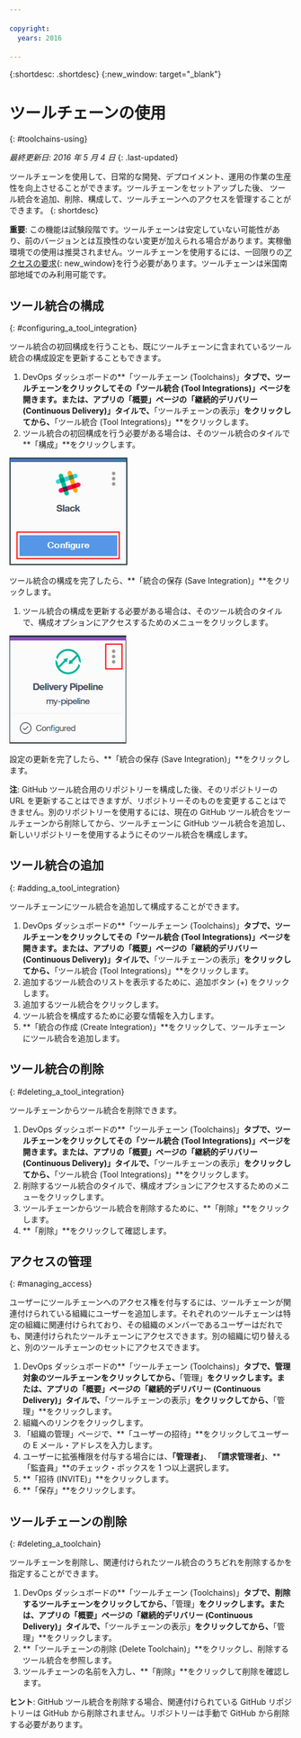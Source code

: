 ```yaml
---

copyright:
  years: 2016

---
```


{:shortdesc: .shortdesc}
{:new_window: target="_blank"}

# ツールチェーンの使用
{: #toolchains-using}

*最終更新日: 2016 年 5 月 4 日*
{: .last-updated}

ツールチェーンを使用して、日常的な開発、デプロイメント、運用の作業の生産性を向上させることができます。ツールチェーンをセットアップした後、
ツール統合を追加、削除、構成して、ツールチェーンへのアクセスを管理することができます。
{: shortdesc}

**重要**: この機能は試験段階です。ツールチェーンは安定していない可能性があり、前のバージョンとは互換性のない変更が加えられる場合があります。実稼働環境での使用は推奨されません。ツールチェーンを使用するには、一回限りの[アクセスの要求](https://new-console.ng.bluemix.net/devops?cm_mmc=IBMBluemixGarageMethod-_-MethodSite-_-10-19-15::12-31-18-_-toolchains-welcome-page){: new_window}を行う必要があります。ツールチェーンは米国南部地域でのみ利用可能です。

## ツール統合の構成
{: #configuring_a_tool_integration}

ツール統合の初回構成を行うことも、既にツールチェーンに含まれているツール統合の構成設定を更新することもできます。

1. DevOps ダッシュボードの**「ツールチェーン (Toolchains)」**タブで、ツールチェーンをクリックしてその「ツール統合 (Tool Integrations)」ページを開きます。または、アプリの「概要」ページの「継続的デリバリー (Continuous Delivery)」タイルで、**「ツールチェーンの表示」**をクリックしてから、**「ツール統合 (Tool Integrations)」**をクリックします。
1. ツール統合の初回構成を行う必要がある場合は、そのツール統合のタイルで**「構成」**をクリックします。

  ![「構成」ボタン](images/toolchain_tile_configure.png)

 ツール統合の構成を完了したら、**「統合の保存 (Save Integration)」**をクリックします。
 
1. ツール統合の構成を更新する必要がある場合は、そのツール統合のタイルで、構成オプションにアクセスするためのメニューをクリックします。

  ![構成メニュー](images/toolchain_tile_menu.png)
 
 設定の更新を完了したら、**「統合の保存 (Save Integration)」**をクリックします。

 **注**: GitHub ツール統合用のリポジトリーを構成した後、そのリポジトリーの URL を更新することはできますが、リポジトリーそのものを変更することはできません。別のリポジトリーを使用するには、現在の GitHub ツール統合をツールチェーンから削除してから、ツールチェーンに GitHub ツール統合を追加し、新しいリポジトリーを使用するようにそのツール統合を構成します。

## ツール統合の追加
{: #adding_a_tool_integration}

ツールチェーンにツール統合を追加して構成することができます。

1. DevOps ダッシュボードの**「ツールチェーン (Toolchains)」**タブで、ツールチェーンをクリックしてその「ツール統合 (Tool Integrations)」ページを開きます。または、アプリの「概要」ページの「継続的デリバリー (Continuous Delivery)」タイルで、**「ツールチェーンの表示」**をクリックしてから、**「ツール統合 (Tool Integrations)」**をクリックします。
1. 追加するツール統合のリストを表示するために、追加ボタン (+) をクリックします。
1. 追加するツール統合をクリックします。
1. ツール統合を構成するために必要な情報を入力します。 
1. **「統合の作成 (Create Integration)」**をクリックして、ツールチェーンにツール統合を追加します。

## ツール統合の削除
{: #deleting_a_tool_integration}

ツールチェーンからツール統合を削除できます。 

1. DevOps ダッシュボードの**「ツールチェーン (Toolchains)」**タブで、ツールチェーンをクリックしてその「ツール統合 (Tool Integrations)」ページを開きます。または、アプリの「概要」ページの「継続的デリバリー (Continuous Delivery)」タイルで、**「ツールチェーンの表示」**をクリックしてから、**「ツール統合 (Tool Integrations)」**をクリックします。
1. 削除するツール統合のタイルで、構成オプションにアクセスするためのメニューをクリックします。
1. ツールチェーンからツール統合を削除するために、**「削除」**をクリックします。
1. **「削除」**をクリックして確認します。

## アクセスの管理
{: #managing_access}

ユーザーにツールチェーンへのアクセス権を付与するには、ツールチェーンが関連付けられている組織にユーザーを追加します。それぞれのツールチェーンは特定の組織に関連付けられており、その組織のメンバーであるユーザーはだれでも、関連付けられたツールチェーンにアクセスできます。別の組織に切り替えると、別のツールチェーンのセットにアクセスできます。

<!--CA: Commenting out the content on authentication for Interconnect since it applies to GitHub Enterprise. This content can be exposed again when GHE is supported for the Dedicated Beta 2.-->

<!--You have three authentication options for your Bluemix dedicated environment: LDAP, SAML, or Web ID. 

**Important:** For this beta, Web ID authentication requires additional user management on GitHub Enterprise.

If you use LDAP or SAML authentication in your Bluemix dedicated environment, when you add users to your Bluemix org and spaces, the users can log in to GitHub Enterprise by using their Bluemix ID and password, and accounts are created for them. When you add users to your Bluemix org and spaces, they are not automatically added to the GitHub Enterprise repo. Someone who has admin privileges for the repo must add them.  

If you use Web ID authentication, when you add users to your Bluemix org and spaces, a GitHub Enterprise site administrator must set up a GitHub Enterprise account for those users. Alternatively, new users can create a toolchain, in which case a GitHub Enterprise account is created for them. However, if those users want to access repos that are associated with toolchains besides their own, they must be granted access to those repos.

To add a user: -->

1. DevOps ダッシュボードの**「ツールチェーン (Toolchains)」**タブで、管理対象のツールチェーンをクリックしてから、**「管理」**をクリックします。または、アプリの「概要」ページの「継続的デリバリー (Continuous Delivery)」タイルで、**「ツールチェーンの表示」**をクリックしてから、**「管理」**をクリックします。  
1. 組織へのリンクをクリックします。 
1. 「組織の管理」ページで、**「ユーザーの招待」**をクリックしてユーザーの E メール・アドレスを入力します。
1. ユーザーに拡張権限を付与する場合には、**「管理者」**、 **「請求管理者」**、**「監査員」**のチェック・ボックスを 1 つ以上選択します。
1. **「招待 (INVITE)」**をクリックします。
1. **「保存」**をクリックします。

## ツールチェーンの削除
{: #deleting_a_toolchain}

ツールチェーンを削除し、関連付けられたツール統合のうちどれを削除するかを指定することができます。

1. DevOps ダッシュボードの**「ツールチェーン (Toolchains)」**タブで、削除するツールチェーンをクリックしてから、**「管理」**をクリックします。または、アプリの「概要」ページの「継続的デリバリー (Continuous Delivery)」タイルで、**「ツールチェーンの表示」**をクリックしてから、**「管理」**をクリックします。
1. **「ツールチェーンの削除 (Delete Toolchain)」**をクリックし、削除するツール統合を参照します。
1. ツールチェーンの名前を入力し、**「削除」**をクリックして削除を確認します。

 **ヒント**: GitHub ツール統合を削除する場合、関連付けられている GitHub リポジトリーは GitHub から削除されません。リポジトリーは手動で GitHub から削除する必要があります。
